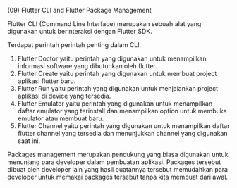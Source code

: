 (09) Flutter CLI and Flutter Package Management

Flutter CLI (Command Line Interface) merupakan sebuah alat yang digunakan untuk berinteraksi dengan Flutter SDK.

Terdapat perintah perintah penting dalam CLI:
1. Flutter Doctor yaitu perintah yang digunakan untuk menampilkan informasi software yang dibutuhkan oleh flutter.
2. Flutter Create yaitu perintah yang digunakan untuk membuat project aplikasi flutter baru.
3. Flutter Run yaitu perintah yang digunakan untuk menjalankan project aplikasi di device yang tersedia.
4. Flutter Emulator yaitu perintah yang digunakan untuk menampilkan daftar emulator yang terinstall dan menampilkan option untuk membuka emulator atau membuat baru.
5. Flutter Channel yaitu perintah yang digunakan untuk menampilkan daftar flutter channel yang tersedia dan menunjukkan channel yang digunakan saat ini.

Packages management merupakan pendukung yang biasa digunakan untuk menunjang para developer dalam pembuatan aplikasi. Packages tersebut dibuat oleh developer lain yang hasil buatannya tersebut memudahkan para developer untuk memakai packages tersebut tanpa kita membuat dari awal. 